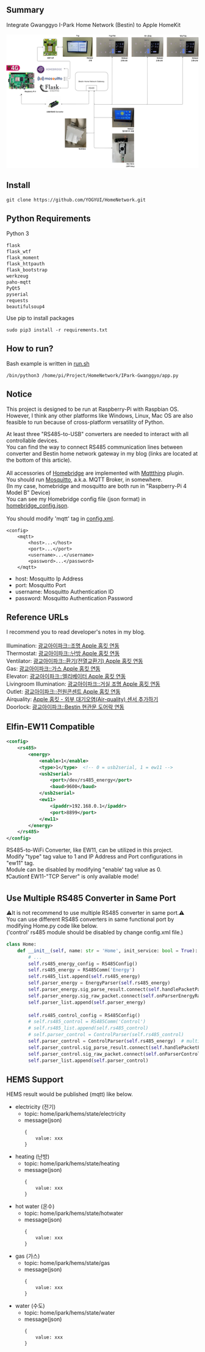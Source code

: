 Summary
-------------
Integrate Gwanggyo I-Park Home Network (Bestin) to Apple HomeKit<br>
<br>
![summary](./summary.png)

Install
-------------
```
git clone https://github.com/YOGYUI/HomeNetwork.git
```

Python Requirements
-------------
Python 3
```
flask
flask_wtf
flask_moment
flask_httpauth
flask_bootstrap
werkzeug
paho-mqtt
PyQt5
pyserial
requests
beautifulsoup4
```
Use pip to install packages
```
sudo pip3 install -r requirements.txt
```

How to run?
-------------
Bash example is written in [run.sh](https://github.com/YOGYUI/HomeNetwork/blob/main/IPark-Gwanggyo/run.sh) <br>
```
/bin/python3 /home/pi/Project/HomeNetwork/IPark-Gwanggyo/app.py
```

Notice
-------------
This project is designed to be run at Raspberry-Pi with Raspbian OS. <br>
However, I think any other platforms like Windows, Linux, Mac OS are also feasible to run because of cross-platform versatility of Python. <br>

At least three "RS485-to-USB" converters are needed to interact with all controllable devices. <br>
You can find the way to connect RS485 communication lines between converter and Bestin home network gateway in my blog (links are located at the bottom of this article). 
<br>
<br>
All accessories of [Homebridge](https://homebridge.io/) are implemented with
[Mqttthing](https://github.com/arachnetech/homebridge-mqttthing#readme) plugin.<br>
You should run [Mosquitto](https://mosquitto.org/), a.k.a. MQTT Broker, in somewhere. <br>
(In my case, homebridge and mosquitto are both run in "Raspberry-Pi 4 Model B" Device) <br>
You can see my Homebridge config file (json format) in
[homebridge_config.json](https://github.com/YOGYUI/HomeNetwork/blob/main/IPark-Gwanggyo/homebridge_config.json). <br><br> 
You should modify 'mqtt' tag in 
[config.xml](https://github.com/YOGYUI/HomeNetwork/blob/main/IPark-Gwanggyo/config.xml). <br>
```
<config>
    <mqtt>
        <host>...</host>
        <port>...</port>
        <username>...</username>
        <password>...</password>
    </mqtt>
```
* host: Mosquitto Ip Address 
* port: Mosquitto Port
* username: Mosquitto Authentication ID 
* password: Mosquitto Authentication Password

Reference URLs
-------------
I recommend you to read developer's notes in my blog.<br><br>
Illumination: [광교아이파크::조명 Apple 홈킷 연동](https://yogyui.tistory.com/entry/%EA%B4%91%EA%B5%90%EC%95%84%EC%9D%B4%ED%8C%8C%ED%81%AC-%EC%A1%B0%EB%AA%85-%ED%99%88%ED%82%B7-%EC%97%B0%EB%8F%99-1?category=937615) <br>
Thermostat: [광교아이파크::난방 Apple 홈킷 연동](https://yogyui.tistory.com/entry/%EA%B4%91%EA%B5%90%EC%95%84%EC%9D%B4%ED%8C%8C%ED%81%AC-%EB%82%9C%EB%B0%A9-%ED%99%88%ED%82%B7-%EC%97%B0%EB%8F%99-1?category=937615) <br>
Ventilator: [광교아이파크::환기(전열교환기) Apple 홈킷 연동](https://yogyui.tistory.com/entry/%EA%B4%91%EA%B5%90%EC%95%84%EC%9D%B4%ED%8C%8C%ED%81%AC-%ED%99%98%EA%B8%B0-%ED%99%88%ED%82%B7-%EC%97%B0%EB%8F%99-1?category=937615) <br>
Gas: [광교아이파크::가스 Apple 홈킷 연동](https://yogyui.tistory.com/entry/%EA%B4%91%EA%B5%90%EC%95%84%EC%9D%B4%ED%8C%8C%ED%81%AC-%EA%B0%80%EC%8A%A4-%ED%99%88%ED%82%B7-%EC%97%B0%EB%8F%99-2?category=937615) <br>
Elevator: [광교아이파크::엘리베이터 Apple 홈킷 연동](https://yogyui.tistory.com/entry/%EA%B4%91%EA%B5%90%EC%95%84%EC%9D%B4%ED%8C%8C%ED%81%AC-%EC%97%98%EB%A6%AC%EB%B2%A0%EC%9D%B4%ED%84%B0-%ED%99%88%ED%82%B7-%EC%97%B0%EB%8F%99-1-2?category=937615) <br>
Livingroom Illumination: [광교아이파크::거실 조명 Apple 홈킷 연동](https://yogyui.tistory.com/entry/%EA%B4%91%EA%B5%90%EC%95%84%EC%9D%B4%ED%8C%8C%ED%81%AC%EA%B1%B0%EC%8B%A4-%EC%A1%B0%EB%AA%85-Apple-%ED%99%88%ED%82%B7-%EC%97%B0%EB%8F%99-1?category=937615) <br>
Outlet: [광교아이파크::전원콘센트 Apple 홈킷 연동](https://yogyui.tistory.com/entry/%EA%B4%91%EA%B5%90%EC%95%84%EC%9D%B4%ED%8C%8C%ED%81%AC%EC%A0%84%EC%9B%90%EC%BD%98%EC%84%BC%ED%8A%B8-Apple-%ED%99%88%ED%82%B7-%EC%97%B0%EB%8F%99-1?category=937615) <br>
Airquality: [Apple 홈킷 - 외부 대기오염(Air-quality) 센서 추가하기](https://yogyui.tistory.com/entry/Apple-%ED%99%88%ED%82%B7-%EC%99%B8%EB%B6%80-%EB%8C%80%EA%B8%B0%EC%98%A4%EC%97%BC-%EC%84%BC%EC%84%9C-%EC%B6%94%EA%B0%80%ED%95%98%EA%B8%B0?category=937615) <br>
Doorlock: [광교아이파크::Bestin 현관문 도어락 연동](https://yogyui.tistory.com/entry/%EA%B4%91%EA%B5%90%EC%95%84%EC%9D%B4%ED%8C%8C%ED%81%ACBestin-%ED%98%84%EA%B4%80%EB%AC%B8-%EC%97%B0%EB%8F%99) <br>

Elfin-EW11 Compatible
--
```xml
<config>
    <rs485>
        <energy>
            <enable>1</enable>
            <type>1</type>  <!-- 0 = usb2serial, 1 = ew11 -->
            <usb2serial>
                <port>/dev/rs485_energy</port>
                <baud>9600</baud>
            </usb2serial>
            <ew11>
                <ipaddr>192.168.0.1</ipaddr>
                <port>8899</port>
            </ew11>
        </energy>
    </rs485>
</config>
```
RS485-to-WiFi Converter, like EW11, can be utilized in this project.<br>
Modify "type" tag value to 1 and IP Address and Port configurations in "ew11" tag. <br>
Module can be disabled by modifying "enable' tag value as 0.<br>
❗Caution❗ EW11-"TCP Server" is only available mode!

Use Multiple RS485 Converter in Same Port
---
⚠️It is not recommend to use multiple RS485 converter in same port.⚠️<br>
You can use different RS485 converters in same functional port by modifying Home.py code like below. <br>
('control' rs485 module should be disabled by change config.xml file.)
```python
class Home:
    def __init__(self, name: str = 'Home', init_service: bool = True):
        # ...
        self.rs485_energy_config = RS485Config()
        self.rs485_energy = RS485Comm('Energy')
        self.rs485_list.append(self.rs485_energy)
        self.parser_energy = EnergyParser(self.rs485_energy)
        self.parser_energy.sig_parse_result.connect(self.handlePacketParseResult)
        self.parser_energy.sig_raw_packet.connect(self.onParserEnergyRawPacket)
        self.parser_list.append(self.parser_energy)

        self.rs485_control_config = RS485Config()
        # self.rs485_control = RS485Comm('Control')
        # self.rs485_list.append(self.rs485_control)
        # self.parser_control = ControlParser(self.rs485_control)
        self.parser_control = ControlParser(self.rs485_energy)  # multi-converter, same port
        self.parser_control.sig_parse_result.connect(self.handlePacketParseResult)
        self.parser_control.sig_raw_packet.connect(self.onParserControlRawPacket)
        self.parser_list.append(self.parser_control)
```
HEMS Support
---
HEMS result would be published (mqtt) like below.<br>
- electricity (전기)
  - topic: home/ipark/hems/state/electricity
  - message(json)
    ```
    {
        value: xxx
    }
    ```
- heating (난방)
  - topic: home/ipark/hems/state/heating
  - message(json)
    ```
    {
        value: xxx
    }
    ```
- hot water (온수)
  - topic: home/ipark/hems/state/hotwater
  - message(json)
    ```
    {
        value: xxx
    }
    ```
- gas (가스)
  - topic: home/ipark/hems/state/gas
  - message(json)
    ```
    {
        value: xxx
    }
    ```
- water (수도)
  - topic: home/ipark/hems/state/water
  - message(json)
    ```
    {
        value: xxx
    }
    ```
